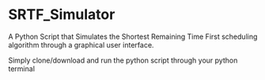# SRTF_Simulator
A Python Script that Simulates the Shortest Remaining Time First scheduling algorithm through a graphical user interface.

Simply clone/download and run the python script through your python terminal
